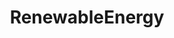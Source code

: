 ---
title: RenewableEnergy
crosslinks:
- autotldr
- energy
- aftertheflood
- worldnews
- climate
- USUnited
- Montana
- wind
- ClimateAdaptation
- Scams
- solar
- Futurology
- environment
- DeepGreenResistance
- EnergyStorage
- UnexpectedOuija
- Scotland
---